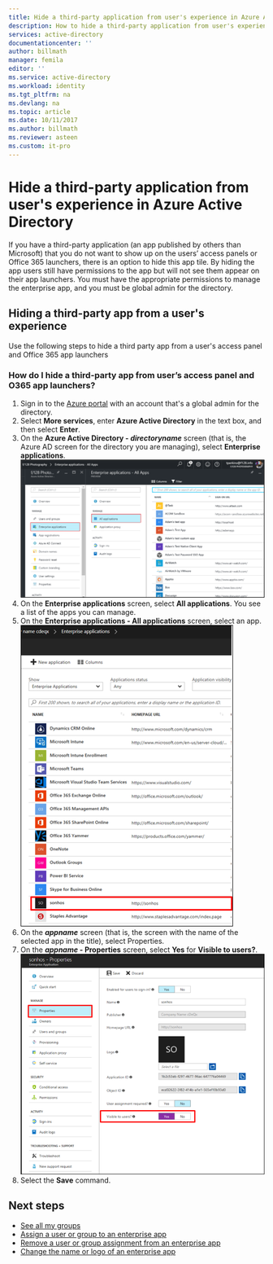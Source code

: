 ```yaml
---
title: Hide a third-party application from user's experience in Azure Active Directory | Microsoft Docs
description: How to hide a third-party application from user's experience in Azure Active Directory 
services: active-directory
documentationcenter: ''
author: billmath
manager: femila
editor: ''
ms.service: active-directory
ms.workload: identity
ms.tgt_pltfrm: na
ms.devlang: na
ms.topic: article
ms.date: 10/11/2017
ms.author: billmath
ms.reviewer: asteen
ms.custom: it-pro
---
```


# Hide a third-party application from user's experience in Azure Active Directory

If you have a third-party application (an app published by others than Microsoft) that you do not want to show up on the users’ access panels or Office 365 launchers, there is an option to hide this app tile. By hiding the app users still have permissions to the app but will not see them appear on their app launchers. You must have the appropriate permissions to manage the enterprise app, and you must be global admin for the directory.

## Hiding a third-party app from a user's experience
Use the following steps to hide a third party app from a user's access panel and Office 365 app launchers

### How do I hide a third-party app from user’s access panel and O365 app launchers?

1.	Sign in to the [Azure portal](https://portal.azure.com) with an account that's a global admin for the directory.
2.	Select **More services**, enter **Azure Active Directory** in the text box, and then select **Enter**.
3.	On the **Azure Active Directory - *directoryname*** screen (that is, the Azure AD screen for the directory you are managing), select **Enterprise applications**.
![Enterprise apps](media/active-directory-coreapps-hide-third-party-app/app1.png)
4.	On the **Enterprise applications** screen, select **All applications**. You see a list of the apps you can manage.
5.	On the **Enterprise applications - All applications** screen, select an app.</br>
![Enterprise apps](media/active-directory-coreapps-hide-third-party-app/app2.png)
6.	On the ***appname*** screen (that is, the screen with the name of the selected app in the title), select Properties.
7.	On the ***appname* - Properties** screen, select **Yes** for **Visible to users?**.
![Enterprise apps](media/active-directory-coreapps-hide-third-party-app/app3.png)
8.	Select the **Save** command.

## Next steps
* [See all my groups](active-directory-groups-view-azure-portal.md)
* [Assign a user or group to an enterprise app](active-directory-coreapps-assign-user-azure-portal.md)
* [Remove a user or group assignment from an enterprise app](active-directory-coreapps-remove-assignment-azure-portal.md)
* [Change the name or logo of an enterprise app](active-directory-coreapps-change-app-logo-user-azure-portal.md)
